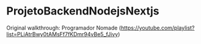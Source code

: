 # ProjetoBackendNodejsNextjs
Original walkthrough: Programador Nomade (https://youtube.com/playlist?list=PLiAtrBwy0tAMsFf7fKDmr94vBe5_fJivy)
